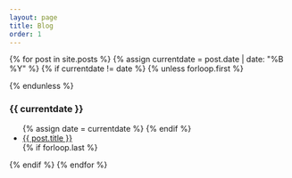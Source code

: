 ```yaml
---
layout: page
title: Blog
order: 1
---
```


<ul style="padding-left: 0px">
{% for post in site.posts %}
  {% assign currentdate = post.date | date: "%B %Y" %}
  {% if currentdate != date %}
    {% unless forloop.first %}</ul>{% endunless %}
    <h3 id="y{{post.date | date: "%Y"}}">{{ currentdate }}</h3>
    <ul>
    {% assign date = currentdate %}
  {% endif %}
    <li><a href="{{ post.url }}">{{ post.title }}</a></li>
  {% if forloop.last %}</ul>{% endif %}
{% endfor %}
